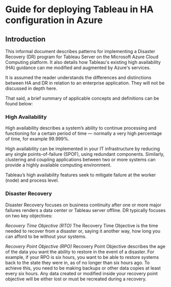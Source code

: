 # Guide for deploying Tableau in HA configuration in Azure
## Introduction
This informal document describes patterns for implementing a Disaster Recovery (DR) program for Tableau Server on the Microsoft Azure Cloud Computing platform. It also details how Tableau's existing high availability (HA) guidance can me modified and augmented by Azure's services.

It is assumed the reader understands the differences and distinctions between HA and DR in relation to an enterprise application. They will not be discussed in depth here.

That said, a brief summary of applicable concepts and definitions can be found below:

### High Availability

High availability describes a system’s ability to continue processing and functioning for a certain period of time — normally a very high percentage of time, for example 99.999%.

High availability can be implemented in your IT infrastructure by reducing any single points-of-failure (SPOF), using redundant components. Similarly, clustering and coupling applications between two or more systems can provide a highly available computing environment.

Tableau’s high availability features seek to mitigate failure at the worker (node) and process level.

### Disaster Recovery

Disaster Recovery focuses on business continuity after one or more major failures renders a data center or Tableau server offline. DR typically focuses on two key objectives:

*Recovery Time Objective (RTO)* The Recovery Time Objective is the time needed to recover from a disaster or, saying it another way, how long you can afford to be without your systems.

*Recovery Point Objective (RPO)* Recovery Point Objective describes the age of the data you want the ability to restore in the event of a disaster. For example, if your RPO is six hours, you want to be able to restore systems back to the state they were in, as of no longer than six hours ago. To achieve this, you need to be making backups or other data copies at least every six hours. Any data created or modified inside your recovery point objective will be either lost or must be recreated during a recovery.
